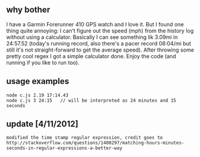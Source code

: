 ## why bother
I have a Garmin Forerunner 410 GPS watch and I love it. But I found one thing quite annoying: I can't figure out the speed (mph) from the history log without using a calculator. Basically I can see something lik 3.09mi in 24:57.52 (today's running record, also there's a pacer record 08:04/mi but still it's not straight-forward to get the average speed). After throwing some pretty cool regex I got a simple calculator done. Enjoy the code (and running if you like to run too).

## usage examples
	node c.js 2.19 17:14.43
	node c.js 3 24:15	// will be interpreted as 24 minutes and 15 seconds

## update [4/11/2012]
	modified the time stamp regular expression, credit goes to http://stackoverflow.com/questions/1400297/matching-hours-minutes-seconds-in-regular-expressions-a-better-way
